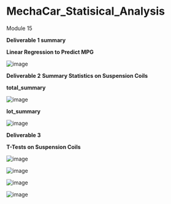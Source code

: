 # MechaCar_Statisical_Analysis
Module 15

**Deliverable 1 summary**

**Linear Regression to Predict MPG**

![image](https://user-images.githubusercontent.com/96017493/163722045-6a4562fb-99a6-4286-92f5-084dd40ea014.png)


**Deliverable 2**
**Summary Statistics on Suspension Coils**

**total_summary**

![image](https://user-images.githubusercontent.com/96017493/163723770-9cf4e611-be8d-4fc9-a476-8636b4a5391a.png)

**lot_summary**

![image](https://user-images.githubusercontent.com/96017493/163723819-ca2dca2c-c9d2-47fc-9c25-97a9e1712990.png)

**Deliverable 3**

**T-Tests on Suspension Coils**

![image](https://user-images.githubusercontent.com/96017493/163725122-28af63b2-6399-4dab-9f63-ec0cc57b9f41.png)

![image](https://user-images.githubusercontent.com/96017493/163725158-9c93dc51-8092-41ce-8247-0bb00c92495a.png)

![image](https://user-images.githubusercontent.com/96017493/163725192-99a15ccb-6e20-4c6e-bae2-9f1ef74fe411.png)

![image](https://user-images.githubusercontent.com/96017493/163725221-4571c5af-6fa2-4643-844c-0340b84075cf.png)



